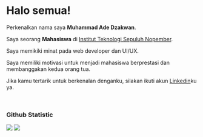 # Halo semua! 

Perkenalkan nama saya **Muhammad Ade Dzakwan**.<br>

Saya seorang **Mahasiswa** di [Institut Teknologi Sepuluh Nopember](https://www.its.ac.id/id/beranda/).<br>

Saya memikiki minat pada web developer dan UI/UX.<br>

Saya memiliki motivasi untuk menjadi mahasiswa berprestasi dan membanggakan kedua orang tua.<br>

Jika kamu tertarik untuk berkenalan denganku, silakan ikuti akun [Linkedin](https://www.linkedin.com/in/muhammad-ade-dzakwan-839916277)ku ya.

<br>

### Github Statistic
<p align="left">
 <img src="https://github-readme-stats.vercel.app/api?username=nawa316&show_icons=true&theme=transparent">
 <img src="https://github-readme-stats.vercel.app/api/top-langs/?username=nawa316&show_icons=true&theme=transparent">

</a>
</p>
